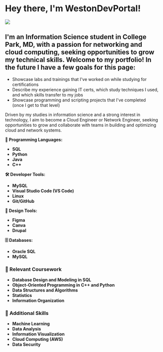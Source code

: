 # Hey there, I'm WestonDevPortal!
<a href="www.linkedin.com/in/westonmarhefka/"><img src="https://img.shields.io/badge/-LinkedIn-0072b1?&style=for-the-badge&logo=linkedin&logoColor=white" /></a>

## I'm an Information Science student in College Park, MD, with a passion for networking and cloud computing, seeking opportunities to grow my technical skills. Welcome to my portfolio! In the future I have a few goals for this page:
* Showcase labs and trainings that I've worked on while studying for certifications
* Describe my experience gaining IT certs, which study techniques I used, and which skills transfer to my jobs
* Showcase programming and scripting projects that I've completed (once I get to that level)

Driven by my studies in information science and a strong interest in technology, I aim to become a Cloud Engineer or Network Engineer, seeking opportunities to grow and collaborate with teams in building and optimizing cloud and network systems.

**🔧 Programming Languages:**
- **SQL**
- **Python**
- **Java**
- **C++**

**🛠 Developer Tools:**
- **MySQL**
- **Visual Studio Code (VS Code)**
- **Linux**
- **Git/GitHub**

**🎨 Design Tools:**
- **Figma**
- **Canva**
- **Drupal**

**🗄 Databases:**
- **Oracle SQL**
- **MySQL**

### 📘 Relevant Coursework

- **Database Design and Modeling in SQL**
- **Object-Oriented Programming in C++ and Python**
- **Data Structures and Algorithms**
- **Statistics**
- **Information Organization**

### 🌟 Additional Skills

- **Machine Learning**
- **Data Analysis**
- **Information Visualization**
- **Cloud Computing (AWS)**
- **Data Security**
